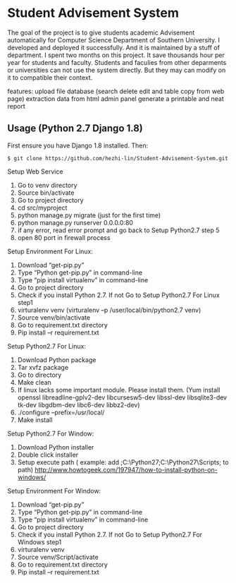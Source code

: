 Student Advisement System
==================================


 The goal of the project is to give students academic Advisement automatically for Computer Science Department of Southern University. I developed  and deployed it successfully. And it is maintained by a stuff of department. I spent two months on this project. It save thousands hour per year for students and faculty. Students and faculies from other deparments or universities can not use the system directly. But they may can modify on it to compatible their context.
 
 
 features:
 upload file
 database (search delete edit and table copy from web page)
 extraction data from html
 admin panel
 generate a printable and neat report 
 

Usage (Python 2.7 Django 1.8)
------------------
First ensure you have Django 1.8 installed. Then:

    $ git clone https://github.com/hezhi-lin/Student-Advisement-System.git
Setup Web Service
1.	Go to venv directory
2.	Source bin/activate
3.	Go to project directory
4.	cd src/myproject
5.	python manage.py migrate (just for the first time)
6.	python manage.py runserver 0.0.0.0:80
7.	if any error, read error prompt and go back to Setup Python2.7 step 5
8.	open 80 port in firewall process



Setup Environment For Linux:
 1.	Download “get-pip.py”
 2.	Type “Python get-pip.py” in command-line
 3.	Type “pip install virtualenv” in command-line
 4.	Go to project directory
 5.	Check if you install Python 2.7. If not Go to Setup Python2.7 For Linux step1
 6.	virturalenv venv (virturalenv –p /user/local/bin/python2.7 venv)
 7.	Source venv/bin/activate
 8.	Go to requirement.txt directory
 9.	Pip install –r requirement.txt

Setup Python2.7 For Linux:
1.	Download Python package
2.	Tar xvfz package
3.	Go to directory
4.	Make clean
5.	If linux lacks some important module. Please install them. (Yum install openssl libreadline-gplv2-dev libcursesw5-dev libssl-dev libsqlite3-dev tk-dev libgdbm-dev libc6-dev libbz2-dev)
6.	./configure –prefix=/usr/local/
7.	Make install


Setup Python2.7 For Window:
1.	Download Python installer
2.	Double click installer
3.	Setup execute path ( example:  add ;C:\Python27\;C:\Python27\Scripts; to path)
http://www.howtogeek.com/197947/how-to-install-python-on-windows/


Setup Environment For Window:
1.	Download “get-pip.py”
2.	Type “Python get-pip.py” in command-line
3.	Type “pip install virtualenv” in command-line
4.	Go to project directory
5.	Check if you install Python 2.7. If not Go to Setup Python2.7 For Windows step1
6.	virturalenv venv
7.	Source venv/Script/activate
8.	Go to requirement.txt directory
9.	Pip install –r requirement.txt



